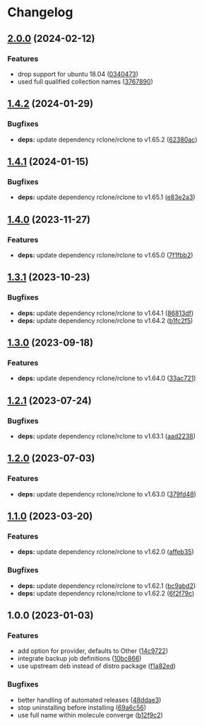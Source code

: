# Changelog

## [2.0.0](https://github.com/rolehippie/rclone/compare/v1.4.2...v2.0.0) (2024-02-12)


### Features

* drop support for ubuntu 18.04 ([0340473](https://github.com/rolehippie/rclone/commit/03404732eea9d01b8eb5a21d67ea3a1f3138edbb))
* used full qualified collection names ([3767890](https://github.com/rolehippie/rclone/commit/3767890ee748657571e4708e3383b970dc114e83))

## [1.4.2](https://github.com/rolehippie/rclone/compare/v1.4.1...v1.4.2) (2024-01-29)


### Bugfixes

* **deps:** update dependency rclone/rclone to v1.65.2 ([62380ac](https://github.com/rolehippie/rclone/commit/62380acd9b30bb680eb2a8f8e20a939480eb766d))

## [1.4.1](https://github.com/rolehippie/rclone/compare/v1.4.0...v1.4.1) (2024-01-15)


### Bugfixes

* **deps:** update dependency rclone/rclone to v1.65.1 ([e83e2a3](https://github.com/rolehippie/rclone/commit/e83e2a3a28b34024dc5d293df6f54a83c8261188))

## [1.4.0](https://github.com/rolehippie/rclone/compare/v1.3.1...v1.4.0) (2023-11-27)


### Features

* **deps:** update dependency rclone/rclone to v1.65.0 ([7f1fbb2](https://github.com/rolehippie/rclone/commit/7f1fbb2121ea07beb5f1d4826564b73a0b07b7d9))

## [1.3.1](https://github.com/rolehippie/rclone/compare/v1.3.0...v1.3.1) (2023-10-23)


### Bugfixes

* **deps:** update dependency rclone/rclone to v1.64.1 ([86813df](https://github.com/rolehippie/rclone/commit/86813dfc2b0fa61627145f5de4b44b1b6bfcd44b))
* **deps:** update dependency rclone/rclone to v1.64.2 ([b1fc2f5](https://github.com/rolehippie/rclone/commit/b1fc2f5cdf0676da3e7eabe6fd38e19dcee1f40c))

## [1.3.0](https://github.com/rolehippie/rclone/compare/v1.2.1...v1.3.0) (2023-09-18)


### Features

* **deps:** update dependency rclone/rclone to v1.64.0 ([33ac721](https://github.com/rolehippie/rclone/commit/33ac7211cf6ae88a8732e91333e401acf35792bf))

## [1.2.1](https://github.com/rolehippie/rclone/compare/v1.2.0...v1.2.1) (2023-07-24)


### Bugfixes

* **deps:** update dependency rclone/rclone to v1.63.1 ([aad2238](https://github.com/rolehippie/rclone/commit/aad2238027c11131ec7efb9fc023d1d540b40f0b))

## [1.2.0](https://github.com/rolehippie/rclone/compare/v1.1.0...v1.2.0) (2023-07-03)


### Features

* **deps:** update dependency rclone/rclone to v1.63.0 ([379fd48](https://github.com/rolehippie/rclone/commit/379fd48c9a25e8982e9f1fc8e2f0b3c9a4ee5119))

## [1.1.0](https://github.com/rolehippie/rclone/compare/v1.0.0...v1.1.0) (2023-03-20)


### Features

* **deps:** update dependency rclone/rclone to v1.62.0 ([affeb35](https://github.com/rolehippie/rclone/commit/affeb35cf6d3a064b60d49bea256604f80758940))


### Bugfixes

* **deps:** update dependency rclone/rclone to v1.62.1 ([bc9abd2](https://github.com/rolehippie/rclone/commit/bc9abd21e95af119982ffe3cb757c1255ca3c1a8))
* **deps:** update dependency rclone/rclone to v1.62.2 ([6f2f79c](https://github.com/rolehippie/rclone/commit/6f2f79c8bfe1668196ac6e56196d3aab1a925bf5))

## 1.0.0 (2023-01-03)

### Features

* add option for provider, defaults to Other ([14c9722](https://github.com/rolehippie/rclone/commit/14c97222f0b06daeb77c37568a7f1212b3d94863))
* integrate backup job definitions ([10bc866](https://github.com/rolehippie/rclone/commit/10bc866b07ef200ce0ef84bed7a4965ef7e340e1))
* use upstream deb instead of distro package ([f1a82ed](https://github.com/rolehippie/rclone/commit/f1a82edab57a54d58c620edd6e2467aa66b15bf0))


### Bugfixes

* better handling of automated releases ([48ddae3](https://github.com/rolehippie/rclone/commit/48ddae3d9a2fd7834ec78def1e62e557d94d4d3e))
* stop uninstalling before installing ([69a6c56](https://github.com/rolehippie/rclone/commit/69a6c560dc22d84a1d250dfc39a0dfe843819f4a))
* use full name within molecule converge ([b12f9c2](https://github.com/rolehippie/rclone/commit/b12f9c2c5acbd0b38494315859f4ffbf626cd2d2))
